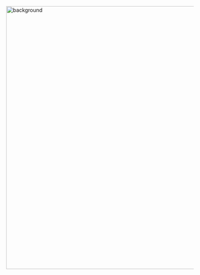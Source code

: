 

<img width="1920" height="707" alt="background" src="https://github.com/user-attachments/assets/a73592fb-416c-4f0b-9b28-50ae60abc55e" />
